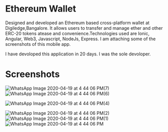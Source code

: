 # Ethereum Wallet
Designed and developed an Ethereum based cross-platform wallet at Digiledge,Bangalore. It allows users to transfer and manage ether and other ERC-20 tokens atease and convenience.Technologies used are Ionic, Angular, Web3, Javascript, NodeJs, Express. I am attaching some of the screenshots of this mobile app.

I have devoloped this application in 20 days. I was the sole devoloper. 
# Screenshots


![WhatsApp Image 2020-04-19 at 4 44 06 PM(7)](https://user-images.githubusercontent.com/33359643/79686457-21926380-825e-11ea-8238-1401a5b5d77c.jpeg)
![WhatsApp Image 2020-04-19 at 4 44 06 PM(6)](https://user-images.githubusercontent.com/33359643/79686459-22c39080-825e-11ea-9ee2-ec9e0c9b05e2.jpeg)

![WhatsApp Image 2020-04-19 at 4 44 06 PM(4)](https://user-images.githubusercontent.com/33359643/79686494-60c0b480-825e-11ea-874c-711499c67b46.jpeg)

![WhatsApp Image 2020-04-19 at 4 44 06 PM(2)](https://user-images.githubusercontent.com/33359643/79686426-e1cb7c00-825d-11ea-8cb8-83eb1bb584b5.jpeg)
![WhatsApp Image 2020-04-19 at 4 44 06 PM(1)](https://user-images.githubusercontent.com/33359643/79686427-e2641280-825d-11ea-939b-db7d07a6bde2.jpeg)
![WhatsApp Image 2020-04-19 at 4 44 06 PM](https://user-images.githubusercontent.com/33359643/79686429-e2fca900-825d-11ea-85d6-379381663b3d.jpeg)
